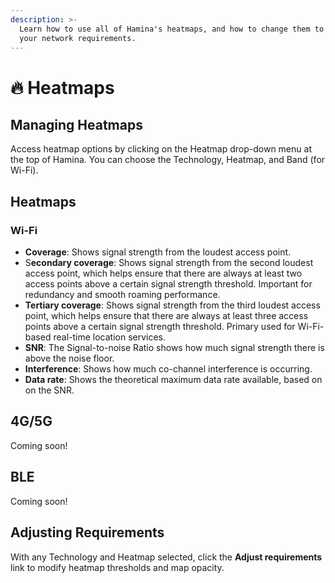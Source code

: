 ```yaml
---
description: >-
  Learn how to use all of Hamina's heatmaps, and how to change them to match
  your network requirements.
---
```


# 🔥 Heatmaps

## Managing Heatmaps

Access heatmap options by clicking on the Heatmap drop-down menu at the top of Hamina. You can choose the Technology, Heatmap, and Band (for Wi-Fi).

## Heatmaps

### Wi-Fi

* **Coverage**: Shows signal strength from the loudest access point.
* S**econdary coverage**: Shows signal strength from the second loudest access point, which helps ensure that there are always at least two access points above a certain signal strength threshold. Important for redundancy and smooth roaming performance.
* **Tertiary coverage**: Shows signal strength from the third loudest access point, which helps ensure that there are always at least three access points above a certain signal strength threshold. Primary used for Wi-Fi-based real-time location services.
* **SNR**: The Signal-to-noise Ratio shows how much signal strength there is above the noise floor.
* **Interference**: Shows how much co-channel interference is occurring.
* **Data rate**: Shows the theoretical maximum data rate available, based on on the SNR.

## 4G/5G

Coming soon!

## BLE

Coming soon!

## Adjusting Requirements

With any Technology and Heatmap selected, click the **Adjust requirements** link to modify heatmap thresholds and map opacity.
